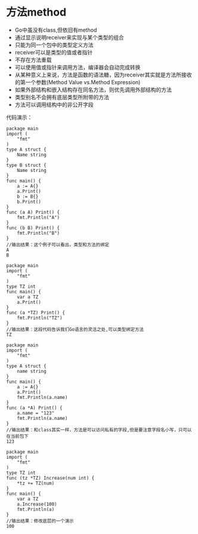 方法method
=====
* Go中虽没有class,但依旧有method
* 通过显示说明receiver来实现与某个类型的组合
* 只能为同一个包中的类型定义方法
* receiver可以是类型的值或者指针
* 不存在方法重载
* 可以使用值或指针来调用方法，编译器会自动完成转换
* 从某种意义上来说，方法是函数的语法糖，因为receiver其实就是方法所接收的第一个参数(Method Value vs.Method Expression)
* 如果外部结构和嵌入结构存在同名方法，则优先调用外部结构的方法
* 类型别名不会拥有底层类型所附带的方法
* 方法可以调用结构中的非公开字段

代码演示：
```
package main
import (
	"fmt"
)
type A struct {
	Name string
}
type B struct {
	Name string
}
func main() {
	a := A{}
	a.Print()
	b := B{}
	b.Print()
}
func (a A) Print() {
	fmt.Println("A")
}
func (b B) Print() {
	fmt.Println("B")
}
//输出结果：这个例子可以看出，类型和方法的绑定
A
B

package main
import (
	"fmt"
)
type TZ int
func main() {
	var a TZ
	a.Print()
}
func (a *TZ) Print() {
	fmt.Println("TZ")
}
//输出结果：这段代码告诉我们Go语言的灵活之处,可以类型绑定方法
TZ

package main
import (
	"fmt"
)
type A struct {
	name string
}
func main() {
	a := A{}
	a.Print()
	fmt.Println(a.name)
}
func (a *A) Print() {
	a.name = "123"
	fmt.Println(a.name)
}
//输出结果：和class其实一样，方法是可以访问私有的字段,但是要注意字段名小写，只可以在当前包下
123

package main
import (
	"fmt"
)
type TZ int
func (tz *TZ) Increase(num int) {
	*tz += TZ(num)
}
func main() {
	var a TZ
	a.Increase(100)
	fmt.Println(a)
}
//输出结果：修改底层的一个演示
100